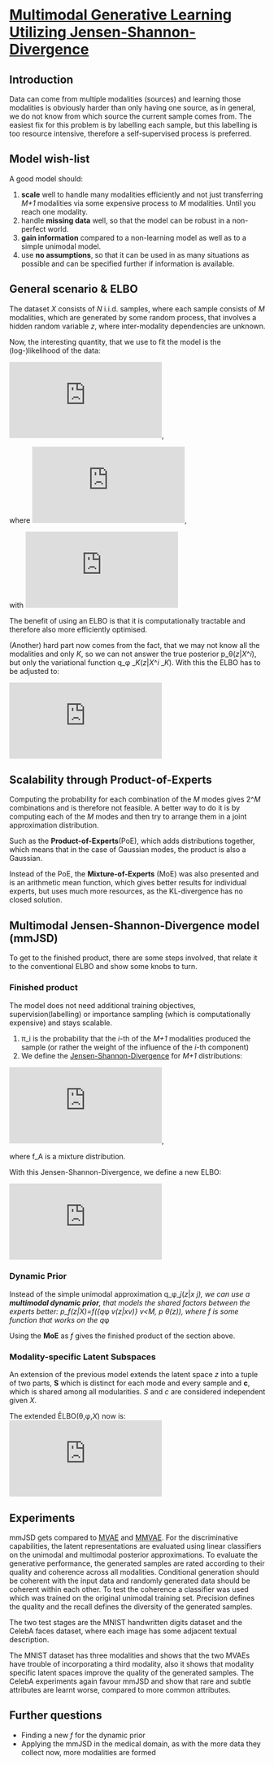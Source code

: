 # [Multimodal Generative Learning Utilizing Jensen-Shannon-Divergence](https://arxiv.org/pdf/2006.08242.pdf)

## Introduction
Data can come from multiple modalities (sources) and learning those modalities is obviously harder than only having one source, as in general, we do not know from which source the current sample comes from. The easiest fix for this problem is by labelling each sample, but this labelling is too resource intensive, therefore a self-supervised process is preferred.
## Model wish-list
A good model should:
1. **scale** well to handle many modalities efficiently and not just transferring *M+1* modalities via some expensive process to *M* modalities. Until you reach one modality.
1. handle **missing data** well, so that the model can be robust in a non-perfect world.
1. **gain information** compared to a non-learning model as well as to a simple unimodal model.
1. use **no assumptions**, so that it can be used in as many situations as possible and can be specified further if information is available.

## General scenario & ELBO
The dataset *X* consists of *N* i.i.d.  samples, where each sample consists of *M* modalities, which are generated by some random process, that involves a hidden random variable *z*, where inter-modality dependencies are unknown.

Now, the interesting quantity, that we use to fit the model is the (log-)likelihood of the data:

![log(p_&theta;({*X*^*i*} *i* < *N*))=&Sigma;_(*i* < *N*) log(p _&theta;(*X*^*i*))](https://latex.codecogs.com/gif.latex?log%28p_%5Ctheta%28%5C%7BX%5E%7B%28i%29%7D%5C%7D_%7Bi%3CN%7D%29%29%3D%5Csum_%7Bi%20%3C%20N%7D%20log%28p_%5Ctheta%28X%5Ei%29%29),

where ![log(p_&theta;(*X*^*i*))=KL(q_&phi;(*z*|*X*^*i*)||p_&theta;(*z*|*X*^*i*))+ELBO(&theta;,&phi;,*X*^*i*)](https://latex.codecogs.com/gif.latex?log%28p_%5Ctheta%28X%5Ei%29%29%3DKL%28q_%5Cphi%28z%7CX%5Ei%29%7C%7Cp_%5Ctheta%28z%7CX%5Ei%29%29&plus;ELBO%28%5Ctheta%2C%5Cphi%2CX%5Ei%29),

with ![ELBO(&theta;,&phi;,*X*^*i*)=E_q_&phi;(*z*|*X*^*i*)\[log(p_&theta;(*X*^*i*|*z*))\]-KL(q_&phi;(*z*|*X*^*i*)||p_&theta;(*z*))](https://latex.codecogs.com/gif.latex?ELBO%28%5Ctheta%2C%5Cphi%2CX%5Ei%29%3DE_%7Bq_%5Cphi%28z%7CX%5Ei%29%7D%5C%5Blog%28p_%5Ctheta%28X%5Ei%7Cz%29%29%5C%5D-KL%28q_%5Cphi%28z%7CX%5Ei%29%7C%7Cp_%5Ctheta%28z%29%29)

The benefit of using an ELBO is that it is computationally tractable and therefore also more efficiently optimised.

(Another) hard part now comes from the fact, that we may not know all the modalities and only *K*, so we can not answer the true posterior p_&theta;(*z*|*X*^*i*), but only the variational function q_&phi; _*K*(*z*|*X*^*i* _*K*). With this the ELBO has to be adjusted to:

![ELBO(&theta;,&phi; _*K*,*X*^*i*)=E_q _&phi; _*K*(*z*|*X*^*i* _*K*)\[log(p _&theta;(*X*^*i*|*z*))\]-KL(q _&phi; _*K*(*z*|*X*^*i* _*K*)||p _&theta;(*z*))](https://latex.codecogs.com/gif.latex?ELBO%28%5Ctheta%2C%5Cphi_K%2CX%5Ei%29%3DE_%7Bq_%7B%5Cphi_K%7D%28z%7CX%5Ei_K%29%7D%5C%5Blog%28p_%5Ctheta%28X%5Ei%7Cz%29%29%5C%5D-KL%28q_%7B%5Cphi_K%7D%28z%7CX%5Ei_K%29%7C%7Cp%20_%5Ctheta%28z%29%29)

## Scalability through Product-of-Experts
Computing the probability for each combination of the *M* modes gives 2^*M* combinations and is therefore not feasible. A better way to do it is by computing each of the *M* modes and then try to arrange them in a joint approximation distribution.

Such as the **Product-of-Experts**(PoE), which adds distributions together, which means that in the case of Gaussian modes, the product is also a Gaussian.

Instead of the PoE, the **Mixture-of-Experts** (MoE) was also presented and is an arithmetic mean function, which gives better results for individual experts, but uses much more resources, as the KL-divergence has no closed solution.

## Multimodal Jensen-Shannon-Divergence model (mmJSD)
To get to the finished product, there are some steps involved, that relate it to the conventional ELBO and show some knobs to turn.
### Finished product
The model does not need additional training objectives, supervision(labelling) or importance sampling (which is computationally expensive) and stays scalable.

1. &pi;_i is the probability that the *i*-th of the *M+1* modalities produced the sample (or rather the weight of the influence of the *i*-th component)
1. We define the [Jensen-Shannon-Divergence](https://en.wikipedia.org/wiki/Jensen%E2%80%93Shannon_divergence) for *M+1* distributions:

![**JS**^(*M+1*)_&pi;({q_j(*z*) ,*j*<*M*+1)=&Sigma; j<*M+1* &pi;_j KL(q_j(*z*)|f_A({q_v(*z*)}, v<*M+1*))](https://latex.codecogs.com/gif.latex?JS%5E%7BM&plus;1%7D_%5Cpi%28%5C%7Bq_j%28z%29%5C%7D_%7Bj%3CM&plus;1%7D%29%3D%5Csum_%7Bj%3CM&plus;1%7D%5Cpi_jKL%28q_j%28z%29%7Cf_A%28%5C%7Bq_v%28z%29%5C%7D_%7Bv%3CM&plus;1%7D%29%29),

where f_A is a mixture distribution.

With this Jensen-Shannon-Divergence, we define a new ELBO:

![ÊLBO(&theta;,&phi;,*X*)=E_q_&phi;(*z*|*X*)\[log(p_&theta;(*X*|*z*))\]-**JS**^(*M+1*)_&pi;({q _&phi; _*x* _*j*(*z*|*x* _*j*),*j*<*M*) p _&theta;(*z*)](https://latex.codecogs.com/gif.latex?%5Chat%7BELBO%7D%28%5Ctheta%2C%5Cphi%2CX%29%3DE_%7Bq_%5Cphi%28z%7CX%29%7D%5C%5Blog%28p_%5Ctheta%28X%7Cz%29%29%5C%5D-JS%5E%7BM&plus;1%7D_%5Cpi%28%5C%7Bq_%5Cphi%28z%7Cx_j%29%5C%7D_%7Bj%3CM%7D%2Cp_%5Ctheta%28z%29%29)
### Dynamic Prior
Instead of the simple unimodal approximation q_&phi;_*j*(*z*|*x* _*j*), we can use a **multimodal dynamic prior**, that models the shared factors between the experts better: p_f(*z*|*X*)=f({q_&phi; _v(*z*|*x*_v)} *v*<*M*, p_ &theta;(*z*)), where *f* is some function that works on the q_&phi;

Using the **MoE** as *f* gives the finished product of the section above.
### Modality-specific Latent Subspaces
An extension of the previous model extends the latent space *z* into a tuple of two parts, **S** which is distinct for each mode and every sample and **c**, which is shared among all modularities. *S* and *c* are considered independent given *X*.

The extended ÊLBO(&theta;,&phi;,*X*) now is:  ![&Sigma; *j*<*M* E_q_&phi;_*c*(*c*|*X*)\[E_q _&phi; _*s* _*j*(*s* _*j*|*x*_ *j*)\[log(p_ &theta;(*x* _*j*|*s*_ *j*,*c*))\]\]-&Sigma; *j*<*M* D_KL(q _&phi; _*s* _*j*(*s* _*j*|*x* _*j*)||p _&theta;(s_j))-**JS**^(*M*+1)_&pi;({q _&phi; _*c* _ *j*(*c*|*x* _*j*)} *j*<*M*,p _&theta;(*c*))](https://latex.codecogs.com/gif.latex?%5Cinline%20%5Chat%7BELBO%7D%28%5Ctheta%2C%5Cphi%2CX%29%3D%5Csum_%7Bj%3CM%7DE_%7Bq_%7B%5Cphi%20c%7D%28c%7CX%29%7D%5C%5BE_%7Bq_%7B%5Cphi_%7Ba_j%7D%7D%28s_j%7Cx_j%29%7D%5C%5Blog%28p_%5Ctheta%28x%20_j%7Cs_j%2Cc%29%29%5D%5D-%5Csum_%7Bj%3CM%7DD_%7BKL%7D%28q_%7B%5Cphi_%7Bs_j%7D%28s_j%7Cx_j%29%7D%7C%7Cp_%5Ctheta%28s_j%29%29-JS%5E%7BM&plus;1%7D_%5Cpi%28%5C%7Bq_%7B%5Cphi%20c_j%7D%28c%7Cx_j%29%5C%7D_%7Bj%3CM%7D%2Cp_%5Ctheta%28c%29%29)
## Experiments
mmJSD gets compared to [MVAE](http://arxiv.org/abs/1802.05335) and [MMVAE](https://arxiv.org/abs/1911.03393). For the discriminative capabilities, the latent representations are evaluated using linear classifiers on the unimodal and multimodal posterior approximations. To evaluate the generative performance, the generated samples are rated according to their quality and coherence across all modalities. Conditional generation should be coherent with the input data and randomly generated data should be coherent within each other. To test the coherence a classifier was used which was trained on the original unimodal training set. Precision defines the quality and the recall defines the diversity of the generated samples.

The two test stages are the MNIST handwritten digits dataset and the CelebA faces dataset, where each image has some adjacent textual description.

The MNIST dataset has three modalities and shows that the two MVAEs have trouble of incorporating a third modality, also it shows that modality specific latent spaces improve the quality of the generated samples. The CelebA experiments again favour mmJSD and show that rare and subtle attributes are learnt worse, compared to more common attributes.

## Further questions
- Finding a new *f* for the dynamic prior
- Applying the mmJSD in the medical domain, as with the more data they collect now, more modalities are formed